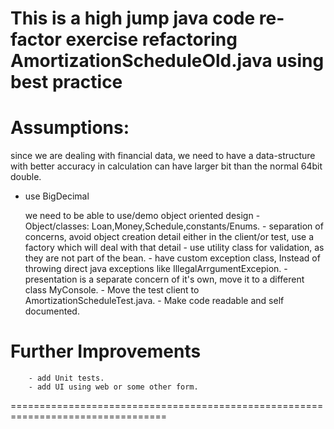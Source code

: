 This is a high jump java code re-factor exercise
refactoring AmortizationScheduleOld.java using best practice
=============================================================================

Assumptions:
=============
since we are dealing with financial data, we need to have a data-structure
with better accuracy in calculation can have larger bit than the normal 64bit double.
- use BigDecimal
     
     we need to be able to use/demo object oriented design
       - Object/classes: Loan,Money,Schedule,constants/Enums.
       - separation of concerns, avoid object creation detail either in the client/or test,
         use a factory which will deal with that detail
       - use utility class for validation, as they are not part of the bean.
       - have custom exception class, Instead of throwing direct java exceptions like IllegalArrgumentExcepion.
       - presentation is a separate concern of it's own, move it to a different class MyConsole.
       - Move the test client to AmortizationScheduleTest.java.
       - Make code readable and self documented.
       
Further Improvements
=======================
        - add Unit tests.
        - add UI using web or some other form.
=================================================================================
